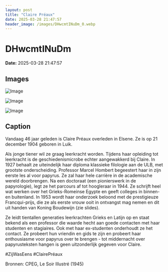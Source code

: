 ```yaml
---
layout: post
title: "Claire Préaux"
date: 2025-03-28 21:47:57
header_image: /images/DHwcmtINuDm_0.webp
---
```


# DHwcmtINuDm

**Date:** 2025-03-28 21:47:57

## Images

![Image](/zij.was.eens/images/DHwcmtINuDm_0.webp)

![Image](/zij.was.eens/images/DHwcmtINuDm_1.webp)

![Image](/zij.was.eens/images/DHwcmtINuDm_2.webp)

## Caption

Vandaag 46 jaar geleden is Claire Préaux overleden in Elsene. Ze is op 21 december 1904 geboren in Luik. 

Als jonge tiener wil ze graag leerkracht worden. Tijdens haar opleiding tot leerkracht is de geschiedenismicrobe echter aangewakkerd bij Claire. In 1927 behaalt ze uiteindelijk haar diploma klassieke filologie aan de ULB, met grootste onderscheiding. Professor Marcel Hombert begeestert haar in zijn eerste les al voor papyrus. Ze zal haar hele carrière in de academische wereld doorbrengen. Na een doctoraat (een pionierswerk in de papyrologie), legt ze het parcours af tot hoogleraar in 1944. Ze schrijft heel wat werken over het Grieks-Romeinse Egypte en geeft colleges in binnen- en buitenland. In 1953 wordt haar onderzoek beloond met de prestigieuze Francqui-prijs, die ze als eerste vrouw ooit in ontvangst mag nemen en dit uit handen van Koning Boudewijn (zie slides). 

Ze leidt tientallen generaties leerkrachten Grieks en Latijn op en staat bekend als een professor die waarde hecht aan goede contacten met haar studenten en stagiaires. Ook met haar ex-studenten onderhoudt ze het contact. Ze probeert hun vriendin en gids te zijn en probeert haar enthousiasme voor papyrus over te brengen - tot middernacht over papyrusteksten hangen is geen uitzonderlijk gegeven voor Claire. 

#ZijWasEens #ClairePréaux 

Bronnen: CPEG, Le Soir Illustré (1945)

